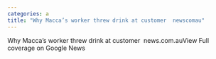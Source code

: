 ```yaml
---
categories: a
title: "Why Macca’s worker threw drink at customer  newscomau"
---
```

Why Macca’s worker threw drink at customer&nbsp;&nbsp;news.com.auView Full coverage on Google News
